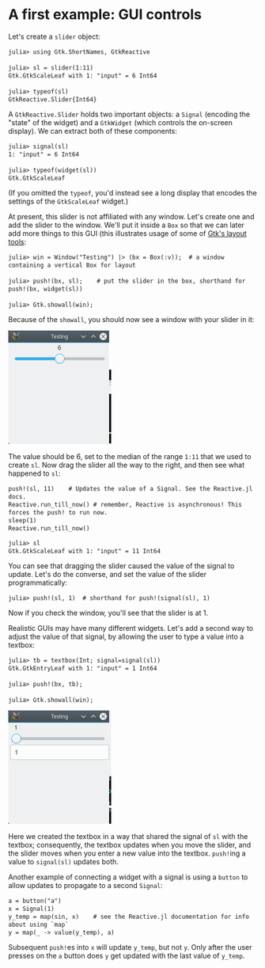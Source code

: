 # A first example: GUI controls

Let's create a `slider` object:
```jldoctest demo1
julia> using Gtk.ShortNames, GtkReactive

julia> sl = slider(1:11)
Gtk.GtkScaleLeaf with 1: "input" = 6 Int64

julia> typeof(sl)
GtkReactive.Slider{Int64}
```

A `GtkReactive.Slider` holds two important objects: a `Signal`
(encoding the "state" of the widget) and a `GtkWidget` (which controls
the on-screen display). We can extract both of these components:

```jldoctest demo1
julia> signal(sl)
1: "input" = 6 Int64

julia> typeof(widget(sl))
Gtk.GtkScaleLeaf
```
(If you omitted the `typeof`, you'd instead see a long display that encodes the settings of the `GtkScaleLeaf` widget.)

At present, this slider is not affiliated with any window. Let's
create one and add the slider to the window. We'll put it inside a
`Box` so that we can later add more things to this GUI (this
illustrates usage of some of
[Gtk's layout tools](http://juliagraphics.github.io/Gtk.jl/latest/manual/layout.html):

```jldoctest demo1
julia> win = Window("Testing") |> (bx = Box(:v));  # a window containing a vertical Box for layout

julia> push!(bx, sl);    # put the slider in the box, shorthand for push!(bx, widget(sl))

julia> Gtk.showall(win);
```

Because of the `showall`, you should now see a window with your slider
in it:

![slider1](assets/slider1.png)

The value should be 6, set to the median of the range `1:11`
that we used to create `sl`. Now drag the slider all the way to the
right, and then see what happened to `sl`:

```@meta
push!(sl, 11)    # Updates the value of a Signal. See the Reactive.jl docs.
Reactive.run_till_now() # remember, Reactive is asynchronous! This forces the push! to run now.
sleep(1)
Reactive.run_till_now()
```

```jldoctest demo1
julia> sl
Gtk.GtkScaleLeaf with 1: "input" = 11 Int64
```

You can see that dragging the slider caused the value of the signal to
update. Let's do the converse, and set the value of the slider
programmatically:

```jldoctest demo1
julia> push!(sl, 1)  # shorthand for push!(signal(sl), 1)
```

Now if you check the window, you'll see that the slider is at 1.

Realistic GUIs may have many different widgets. Let's add a second way
to adjust the value of that signal, by allowing the user to type a
value into a textbox:

```jldoctest demo1
julia> tb = textbox(Int; signal=signal(sl))
Gtk.GtkEntryLeaf with 1: "input" = 1 Int64

julia> push!(bx, tb);

julia> Gtk.showall(win);
```

![slider2](assets/slider2.png)

Here we created the textbox in a way that shared the signal of `sl`
with the textbox; consequently, the textbox updates when you move the
slider, and the slider moves when you enter a new value into the
textbox. `push!`ing a value to `signal(sl)` updates both.

Another example of connecting a widget with a signal is using a `button`
to allow updates to propagate to a second `Signal`:
```
a = button("a")
x = Signal(1)
y_temp = map(sin, x)    # see the Reactive.jl documentation for info about using `map`
y = map(_ -> value(y_temp), a)
```
Subsequent `push!`es into `x` will update `y_temp`, but not `y`. Only
after the user presses on the `a` button does `y` get updated with the
last value of `y_temp`.
